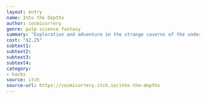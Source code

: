 ```yaml
---
layout: entry 
name: Into the Depths
author: cosmicorrery
genre: pulp science fantasy
summary: "Exploration and adventure in the strange caverns of the underworld! Whether here by accident or intent your band of delvers find themselves with only one way to go, deeper into the Earth's bowels."
cost: "$2.25"
subtext1: 
subtext2: 
subtext3: 
subtext4: 
category:
- hacks
source: itch
source-url: https://cosmicorrery.itch.io/into-the-depths
---
```

